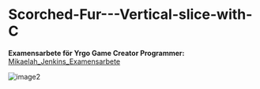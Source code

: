 # Scorched-Fur---Vertical-slice-with-C

**Examensarbete för Yrgo Game Creator Programmer:**
[Mikaelah_Jenkins_Examensarbete](https://github.com/MikaelahJ/Scorched-Fur---Vertical-slice-with-C-/blob/main/GP22_Mikaelah_Jenkins_ExArb.pdf)

![image2](https://github.com/MikaelahJ/Scorched-Fur---Vertical-slice-with-C-/assets/113012054/d59a7e5f-966d-4de6-910d-7c3f4fd98464)
